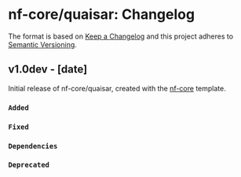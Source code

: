 # nf-core/quaisar: Changelog

The format is based on [Keep a Changelog](https://keepachangelog.com/en/1.0.0/)
and this project adheres to [Semantic Versioning](https://semver.org/spec/v2.0.0.html).

## v1.0dev - [date]

Initial release of nf-core/quaisar, created with the [nf-core](https://nf-co.re/) template.

### `Added`

### `Fixed`

### `Dependencies`

### `Deprecated`
